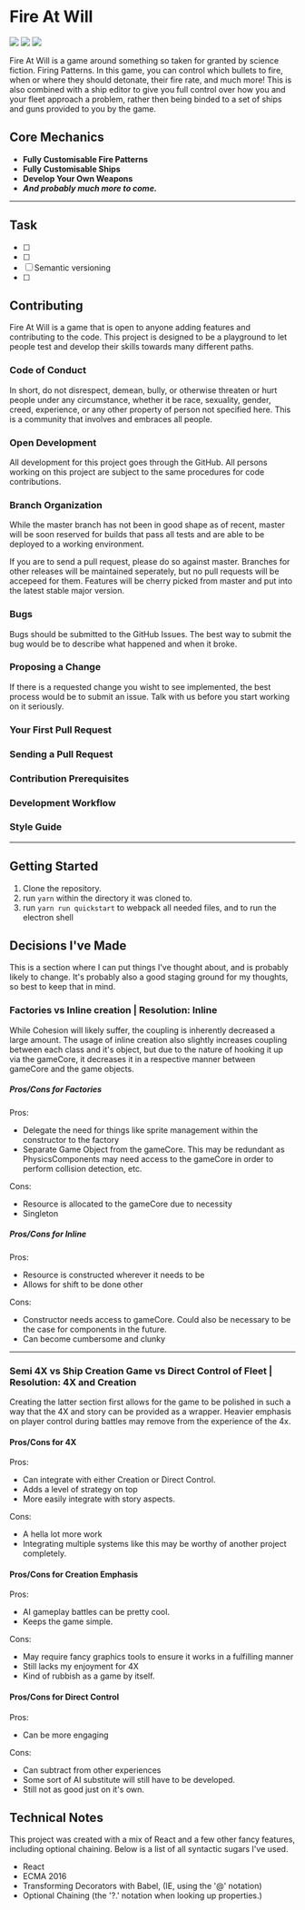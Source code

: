 # Fire At Will

[![](https://img.shields.io/github/license/Black-Tomcat/fire-at-will.svg)](https://github.com/Black-Tomcat/fire-at-will/blob/master/LICENSE)
[![](https://img.shields.io/github/repo-size/Black-Tomcat/fire-at-will.svg)](https://github.com/Black-Tomcat/fire-at-will/)
[![](https://img.shields.io/github/last-commit/Black-Tomcat/fire-at-will.svg)](https://github.com/Black-Tomcat/fire-at-will/)

Fire At Will is a game around something so taken for granted by science fiction. Firing Patterns. In this game, you can control which bullets to fire, when or where they should detonate, their fire rate, and much more! This is also combined with a ship editor to give you full control over how you and your fleet approach a problem, rather then being binded to a set of ships and guns provided to you by the game.

## Core Mechanics

* **Fully Customisable Fire Patterns**
* **Fully Customisable Ships**
* **Develop Your Own Weapons**
* ***And probably much more to come.***


---

## Task
 - [ ] 
 - [ ] 
 - [ ] Semantic versioning
 - [ ] 
## Contributing
Fire At Will is a game that is open to anyone adding features and contributing to the code. This project is designed to be a playground to let people test and develop their skills towards many different paths.  

### Code of Conduct
In short, do not disrespect, demean, bully, or otherwise threaten or hurt people under any circumstance, whether it be race, sexuality, gender, creed, experience, or any other property of person not specified here. This is a community that involves and embraces all people.

### Open Development
All development for this project goes through the GitHub. All persons working on this project are subject to the same procedures for code contributions.

### Branch Organization
While the master branch has not been in good shape as of recent, master will be soon reserved for builds that pass all tests and are able to be deployed to a working environment.

If you are to send a pull request, please do so against master. Branches for other releases will be maintained seperately, but no pull requests will be accepeed for them. Features will be cherry picked from master and put into the latest stable major version.

### Bugs
Bugs should be submitted to the GitHub Issues. The best way to submit the bug would be to describe what happened and when it broke.

### Proposing a Change
If there is a requested change you wisht to see implemented, the best process would be to submit an issue. Talk with us before you start working on it seriously. 

### Your First Pull Request

### Sending a Pull Request

### Contribution Prerequisites

### Development Workflow

### Style Guide

---

## Getting Started
1. Clone the repository.
2. run `yarn` within the directory it was cloned to.
3. run `yarn run quickstart` to webpack all needed files, and to run the electron shell

## Decisions I've Made
This is a section where I can put things I've thought about, and is probably likely to change. It's probably also a good staging ground for my thoughts, so best to keep that in mind.
### Factories vs Inline creation | Resolution: Inline
While Cohesion will likely suffer, the coupling is inherently decreased a large amount. The usage of inline creation also slightly increases coupling between each class and it's object, but due to the nature of hooking it up via the gameCore, it decreases it in a respective manner between gameCore and the game objects.
##### Pros/Cons for Factories
Pros:
- Delegate the need for things like sprite management within the constructor to the factory
- Separate Game Object from the gameCore.
This may be redundant as PhysicsComponents may need access to the gameCore in order to perform collision detection, etc.

Cons:
- Resource is allocated to the gameCore due to necessity
- Singleton

##### Pros/Cons for Inline
Pros:
- Resource is constructed wherever it needs to be
- Allows for shift to be done other

Cons:
- Constructor needs access to gameCore.
Could also be necessary to be the case for components in the future.
- Can become cumbersome and clunky

---

### Semi 4X vs Ship Creation Game vs Direct Control of Fleet | Resolution: 4X and Creation
Creating the latter section first allows for the game to be polished in such a way that the 4X and story can be provided as a wrapper. Heavier emphasis on player control during battles may remove from the experience of the 4x.
#### Pros/Cons for 4X
Pros:
- Can integrate with either Creation or Direct Control.
- Adds a level of strategy on top
- More easily integrate with story aspects.

Cons: 
- A hella lot more work
- Integrating multiple systems like this may be worthy of another project completely.


#### Pros/Cons for Creation Emphasis 
Pros:
- AI gameplay battles can be pretty cool.
- Keeps the game simple.

Cons: 
- May require fancy graphics tools to ensure it works in a fulfilling manner
- Still lacks my enjoyment for 4X
- Kind of rubbish as a game by itself.

#### Pros/Cons for Direct Control
Pros: 
- Can be more engaging

Cons:
- Can subtract from other experiences
- Some sort of AI substitute will still have to be developed.
- Still not as good just on it's own.


## Technical Notes
This project was created with a mix of React and a few other fancy features, including optional chaining. Below is a list of all syntactic sugars I've used.
- React
- ECMA 2016
- Transforming Decorators with Babel, (IE, using the '@' notation)
- Optional Chaining (the '?.' notation when looking up properties.)
